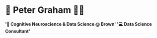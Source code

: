# 🌄 Peter Graham 🏄‍♂️

**'💼 Cognitive Neuroscience & Data Science @ Brown'**
**'💻 Data Science Consultant'**
